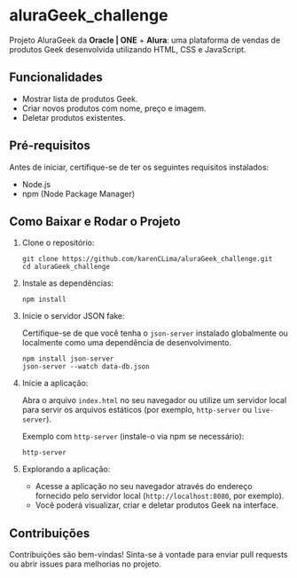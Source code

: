 # aluraGeek_challenge

Projeto AluraGeek da **Oracle | ONE** + **Alura**: uma plataforma de vendas de produtos Geek desenvolvida utilizando HTML, CSS e JavaScript.

## Funcionalidades

- Mostrar lista de produtos Geek.
- Criar novos produtos com nome, preço e imagem.
- Deletar produtos existentes.

## Pré-requisitos

Antes de iniciar, certifique-se de ter os seguintes requisitos instalados:

- Node.js
- npm (Node Package Manager)

## Como Baixar e Rodar o Projeto

1. Clone o repositório:

   ```
   git clone https://github.com/karenCLima/aluraGeek_challenge.git
   cd aluraGeek_challenge
   ```

2. Instale as dependências:

   ```
   npm install
   ```

3. Inicie o servidor JSON fake:

   Certifique-se de que você tenha o `json-server` instalado globalmente ou localmente como uma dependência de desenvolvimento.

   ```
   npm install json-server
   json-server --watch data-db.json
   ```

4. Inicie a aplicação:

   Abra o arquivo `index.html` no seu navegador ou utilize um servidor local para servir os arquivos estáticos (por exemplo, `http-server` ou `live-server`).

   Exemplo com `http-server` (instale-o via npm se necessário):

   ```
   http-server
   ```

5. Explorando a aplicação:

   - Acesse a aplicação no seu navegador através do endereço fornecido pelo servidor local (`http://localhost:8080`, por exemplo).
   - Você poderá visualizar, criar e deletar produtos Geek na interface.

## Contribuições

Contribuições são bem-vindas! Sinta-se à vontade para enviar pull requests ou abrir issues para melhorias no projeto.


